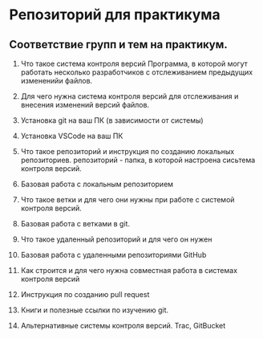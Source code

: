 # Репозиторий для практикума
## Соответствие групп и тем на практикум.

1. Что такое система контроля версий
Программа, в которой могут работать несколько разработчиков с отслеживанием предыдущих измененийи файлов.
2. Для чего нужна система контроля версий
для отслеживания и внесения изменений версий файлов.
3. Установка git на ваш ПК (в зависимости от системы)

4. Установка VSCode на ваш ПК
5. Что такое репозиторий и инструкция по созданию локальных репозиториев.
репозиторий - папка, в которой настроена сисьтема контроля версий.
6. Базовая работа с локальным репозиторием
7. Что такое ветки и для чего они нужны при работе с системой контроля версий.
8. Базовая работа с ветками в git.
9. Что такое удаленный репозиторий и для чего он нужен
10. Базовая работа с удаленными репозиториями GitHub
11. Как строится и для чего нужна совместная работа в системах контроля версий
12. Инструкция по созданию pull request
13. Книги и полезные ссылки по изучению git.
14. Альтернативные системы контроля версий.
Trac, GitBucket
